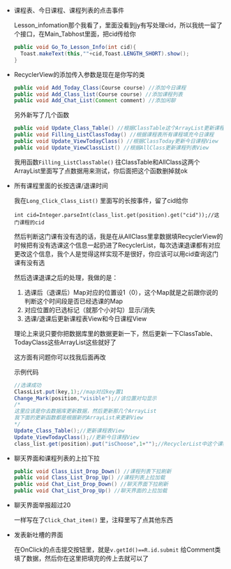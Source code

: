 * 课程表、今日课程、课程列表的点击事件

  Lesson_infomation那个我看了，里面没看到jy有写处理cid，所以我统一留了个接口，在Main_Tabhost里面，把cid传给你

  ```java
  public void Go_To_Lesson_Info(int cid){
  	Toast.makeText(this,""+cid,Toast.LENGTH_SHORT).show();
  }
  ```

* RecyclerView的添加传入参数是现在是你写的类

  ```java
  public void Add_Today_Class(Course course) //添加今日课程
  public void Add_Class_list(Course course) //添加课程列表
  public void Add_Chat_List(Comment comment) //添加闲聊
  ```

  另外新写了几个函数

  ```java
  public void Update_Class_Table() //根据ClassTable这个ArrayList更新课程表View
  public void Filling_ListClassToday() //根据课程表所有课程填充今日课程
  public void Update_ViewTodayClass() //根据ClassToday更新今日课程View
  public void Update_ViewClassList() //根据AllClass更新课程列表View
  ```

  我用函数`Filling_ListClassTable()` 往ClassTable和AllClass这两个ArrayList里面写了点数据用来测试，你后面把这个函数删掉就ok

* 所有课程里面的长按选课/退课时间

  我在`Long_Click_Class_List()` 里面写的长按事件，留了cid给你

  ```
  int cid=Integer.parseInt(class_list.get(position).get("cid"));//这门课程的cid
  ```

  然后判断这门课有没有选的话，我是在从AllClass里拿数据填RecyclerView的时候把有没有选课这个信息一起扔进了RecyclerList，每次选课退课都有对应更改这个信息，我个人是觉得这样实现不是很好，你应该可以用cid查询这门课有没有选

  然后选课退课之后的处理，我做的是：

  1. 选课后（退课后）Map对应的位置设1（0），这个Map就是之前跟你说的判断这个时间段是否已经选课的Map
  2. 对应位置的已选标记（就那个小对勾）显示/消失
  3. 选课/退课后更新课程表View和今日课程View

  理论上来说只要你把数据库里的数据更新一下，然后更新一下ClassTable、TodayClass这些ArrayList这些就好了

  这方面有问题你可以找我后面再改

  示例代码

  ```java
  //选课成功
  ClassList.put(key,1);//map对应key置1
  Change_Mark(position,"visible");//该位置对勾显示
  /*
  这里应该是你去数据库更新数据，然后更新那几个ArrayList
  我下面的更新函数都是根据新的ArrayList来更新View
  */
  Update_Class_Table();//更新课程表View
  Update_ViewTodayClass();//更新今日课程View
  class_list.get(position).put("isChoose",1+"");//RecyclerList中这个课程的是否已选信息设为已选
  ```

* 聊天界面和课程列表的上拉下拉

  ```java
  public void Class_List_Drop_Down() //课程列表下拉刷新
  public void Class_List_Drop_Up() //课程列表上拉加载
  public void Chat_List_Drop_Down() //聊天界面下拉刷新
  public void Chat_List_Drop_Up() //聊天界面的上拉加载
  ```

* 聊天界面举报超过20

  一样写在了`Click_Chat_item()` 里，注释里写了点其他东西

* 发表新吐槽的界面

  在OnClick的点击提交按钮里，就是`v.getId()==R.id.submit` 给Comment类填了数据，然后你在这里把填完的传上去就可以了